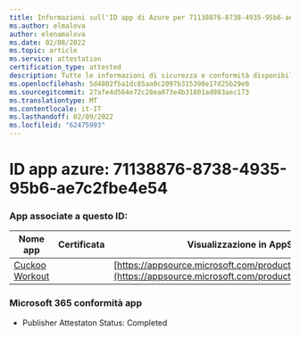 ```yaml
---
title: Informazioni sull'ID app di Azure per 71138876-8738-4935-95b6-ae7c2fbe4e54
ms.author: elmalova
author: elenamalova
ms.date: 02/08/2022
ms.topic: article
ms.service: attestation
certification_type: attested
description: Tutte le informazioni di sicurezza e conformità disponibili per 71138876-8738-4935-95b6-ae7c2fbe4e54.
ms.openlocfilehash: 5d4802f5a1dc85aa0c2097b315398e17d25b29e0
ms.sourcegitcommit: 27afe4d564e72c28ea073e4b31801ad983aec173
ms.translationtype: MT
ms.contentlocale: it-IT
ms.lasthandoff: 02/09/2022
ms.locfileid: "62475993"
---
```

# <a name="azure-app-id-71138876-8738-4935-95b6-ae7c2fbe4e54"></a>ID app azure: 71138876-8738-4935-95b6-ae7c2fbe4e54


### <a name="apps-associated-with-this-id"></a>App associate a questo ID:
| **Nome app** | **Certificata** | **Visualizzazione in AppSource** |
|--------------|---------------|-----------------------|
| [Cuckoo Workout](https://docs.microsoft.com/microsoft-365-app-certification/forward/WA200002750) |  | [https://appsource.microsoft.com/product/office/WA200002750](https://appsource.microsoft.com/product/office/WA200002750) |

### <a name="microsoft-365-app-compliance-status"></a>Microsoft 365 conformità app
- Publisher Attestaton Status: Completed

